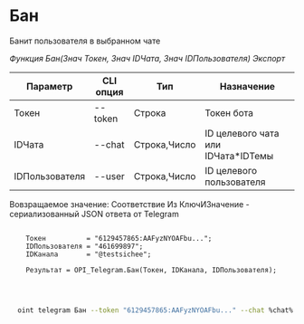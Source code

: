 ﻿---
sidebar_position: 1
---

# Бан
 Банит пользователя в выбранном чате


*Функция Бан(Знач Токен, Знач IDЧата, Знач IDПользователя) Экспорт*

  | Параметр | CLI опция | Тип | Назначение |
  |-|-|-|-|
  | Токен | --token | Строка | Токен бота |
  | IDЧата | --chat | Строка,Число | ID целевого чата или IDЧата*IDТемы |
  | IDПользователя | --user | Строка,Число | ID целевого пользователя |

  
  Вовзращаемое значение:   Соответствие Из КлючИЗначение - сериализованный JSON ответа от Telegram

```bsl title="Пример кода"
	
    Токен          = "6129457865:AAFyzNYOAFbu...";
    IDПользователя = "461699897";
    IDКанала       = "@testsichee";
    
    Результат = OPI_Telegram.Бан(Токен, IDКанала, IDПользователя);

	
```

```sh title="Пример команд CLI"
    
  oint telegram Бан --token "6129457865:AAFyzNYOAFbu..." --chat %chat% --user "461699897"

```


```json title="Результат"



```
